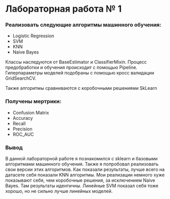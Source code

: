# Лабораторная работа № 1

### Реализовать следующие алгоритмы машинного обучения:

* Logistic Regression
* SVM
* KNN
* Naive Bayes 

Классы наследуются от BaseEstimator и ClassifierMixin. Процесс предобработки и обучения происходит с помощью Pipeline. Гиперпараметры моделей подобраны с помощью кросс валидации GridSearchCV.

Также алгоритмы сравниваются с коробочными решениями SkLearn

### Получены мертрики:

* Confusion Matrix
* Accuracy
* Recall
* Precision
* ROC_AUC

### Вывод

В данной лабораторной работе я познакомился с sklearn и базовыми алгоритмами машинного обучения. Также я попробовал реализовать свои версии этих алгоритмов. Как показали результаты, лучше всего на датасете себя показали KNN алгоритмы. Мои реализации немного хуже показывают себя, чем коробочные решения, за исключением Naive Bayes. Там результаты идентичны. Линейные SVM показал себя тоже хорошо, но не сильно лучше линейных моделей. 
